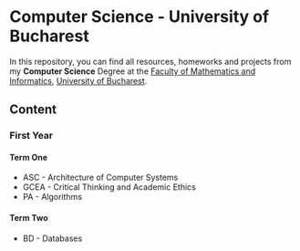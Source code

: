 # Computer Science - University of Bucharest

In this repository, you can find all resources, homeworks and projects from my <b>Computer Science</b> Degree at the [Faculty of Mathematics and Informatics](http://fmi.unibuc.ro/ro/), [University of Bucharest](https://www.unibuc.ro).

## Content

### First Year
#### Term One
- ASC - Architecture of Computer Systems
- GCEA - Critical Thinking and Academic Ethics
- PA - Algorithms
#### Term Two
- BD - Databases
